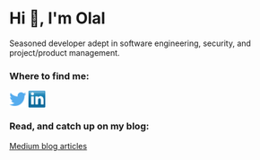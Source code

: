 # Hi 👋, I'm Olal


Seasoned developer adept in software engineering, security, and project/product management.

### Where to find me:
<p align="left">
<a href="http://twitter.com/OlalKeith" target="blank"><img align="center" src="https://github.com/OlalKeith/OlalKeith/blob/main/socials/twitter.png" alt="" height="30" /></a>
<a href="https://www.linkedin.com/in/james-olal/" target="blank"><img align="center" src="https://github.com/OlalKeith/OlalKeith/blob/main/socials/transparent-Linkedin-logo-icon.png" alt="" height="30" /></a>
<a href="https://tryhackme.com/p/olalc137" target="blank"><img align="center" src="https://tryhackme-badges.s3.amazonaws.com/olalc137.png" alt="" height="30" /></a>
</p>



### Read, and catch up on my blog:
[Medium blog articles](https://medium.com/@OlalJames)

